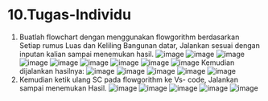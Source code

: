 # 10.Tugas-Individu
1. Buatlah flowchart dengan menggunakan flowgorithm berdasarkan Setiap rumus Luas dan 
Keliling Bangunan datar, Jalankan sesuai dengan inputan kalian sampai menemukan hasil.
![image](https://github.com/IsmedQalyubi/10.Tugas-Individu/blob/main/Capture%2010.PNG) 
![image](https://github.com/IsmedQalyubi/10.Tugas-Individu/blob/main/Capture%2011.PNG) 
![image](https://github.com/IsmedQalyubi/10.Tugas-Individu/blob/main/Capture%2012.PNG) 
![image](https://github.com/IsmedQalyubi/10.Tugas-Individu/blob/main/Capture%2013.PNG) 
![image](https://github.com/IsmedQalyubi/10.Tugas-Individu/blob/main/Capture%2014.PNG) 
![image](https://github.com/IsmedQalyubi/10.Tugas-Individu/blob/main/Capture%2015.PNG) 
![image](https://github.com/IsmedQalyubi/10.Tugas-Individu/blob/main/Capture%2016.PNG) 
![image](https://github.com/IsmedQalyubi/10.Tugas-Individu/blob/main/Capture%2017.PNG) 
![image](https://github.com/IsmedQalyubi/10.Tugas-Individu/blob/main/Capture%2018.PNG)
Kemudian dijalankan hasilnya:
![image](https://github.com/IsmedQalyubi/10.Tugas-Individu/blob/main/Screenshot%20(153).png) 
![image](https://github.com/IsmedQalyubi/10.Tugas-Individu/blob/main/Screenshot%20(154).png) 
![image](https://github.com/IsmedQalyubi/10.Tugas-Individu/blob/main/Screenshot%20(155).png) 
![image](https://github.com/IsmedQalyubi/10.Tugas-Individu/blob/main/Screenshot%20(156).png) 
![image](https://github.com/IsmedQalyubi/10.Tugas-Individu/blob/main/Screenshot%20(157).png) 
2. Kemudian ketik ulang SC pada flowgorithm ke Vs- code, Jalankan sampai menemukan Hasil.
![image](https://github.com/IsmedQalyubi/10.Tugas-Individu/blob/main/Capture%2019.PNG) 
![image](https://github.com/IsmedQalyubi/10.Tugas-Individu/blob/main/Capture%2020.PNG) 
![image](https://github.com/IsmedQalyubi/10.Tugas-Individu/blob/main/Capture%2021.PNG) 
![image](https://github.com/IsmedQalyubi/10.Tugas-Individu/blob/main/Capture%2022.PNG) 
![image](https://github.com/IsmedQalyubi/10.Tugas-Individu/blob/main/Capture%2023.PNG) 
